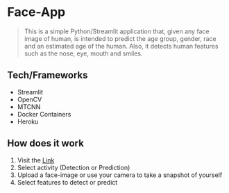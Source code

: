 # Face-App

 > This is a simple Python/Streamlit application that, given any face image of human,  is intended to predict the age group, gender, race and an estimated age of the human. Also, it detects human features such as the nose, eye, mouth and smiles.
 
 
 ## Tech/Frameworks
   * Streamlit
   * OpenCV
   * MTCNN
   * Docker Containers
   * Heroku
 
 ## How does it work
 1. Visit the [Link](https://face-pd.herokuapp.com)
 2. Select activity (Detection or Prediction)
 3. Upload a face-image or use your camera to take a snapshot of yourself
 4. Select features to detect or predict
